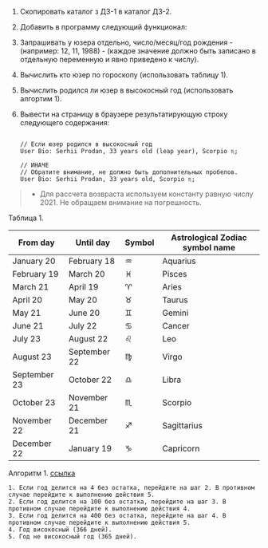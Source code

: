 1. Скопировать каталог з ДЗ-1 в каталог ДЗ-2.
2. Добавить в программу следующий функционал:
3. Запрашивать у юзера отдельно, число/месяц/год рождения - (например: 12, 11, 1988) - (каждое значение должно быть записано в отдельную переменную и явно приведено к числу).
4. Вычислить кто юзер по гороскопу (использовать таблицу 1).
5. Вычислить родился ли юзер в высокосный год (использовать алгортим 1).
6. Вывести на страницу в браузере результатирующую строку следующего содержания:

   ```

   // Если юзер родился в высокосный год
   User Bio: Serhii Prodan, 33 years old (leap year), Scorpio ♏;

   // ИНАЧЕ
   // Обратите внимание, не должно быть дополнительных пробелов.
   User Bio: Serhii Prodan, 33 years old, Scorpio ♏;
   ```

> * Для рассчета возвраста используем константу равную числу 2021. Не обращаем внимание на погрешность.

Таблица 1.


| From day     | Until day    | Symbol | Astrological Zodiac symbol name |
| -------------- | -------------- | -------- | --------------------------------- |
| January 20   | February 18  | ♒     | Aquarius                        |
| February 19  | March 20     | ♓     | Pisces                          |
| March 21     | April 19     | ♈     | Aries                           |
| April 20     | May 20       | ♉     | Taurus                          |
| May 21       | June 20      | ♊     | Gemini                          |
| June 21      | July 22      | ♋     | Cancer                          |
| July 23      | August 22    | ♌     | Leo                             |
| August 23    | September 22 | ♍     | Virgo                           |
| September 23 | October 22   | ♎     | Libra                           |
| October 23   | November 21  | ♏     | Scorpio                         |
| November 22  | December 21  | ♐     | Sagittarius                     |
| December 22  | January 19   | ♑     | Capricorn                       |

Алгоритм 1. [ссылка](https://docs.microsoft.com/ru-ru/office/troubleshoot/excel/determine-a-leap-year#how-to-determine-whether-a-year-is-a-leap-yearhttps:/)

```
1. Если год делится на 4 без остатка, перейдите на шаг 2. В противном случае перейдите к выполнению действия 5.
2. Если год делится на 100 без остатка, перейдите на шаг 3. В противном случае перейдите к выполнению действия 4.
3. Если год делится на 400 без остатка, перейдите на шаг 4. В противном случае перейдите к выполнению действия 5.
4. Год високосный (366 дней).
5. Год не високосный год (365 дней).

```
